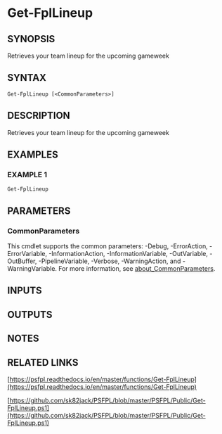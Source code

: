 # Get-FplLineup

## SYNOPSIS
Retrieves your team lineup for the upcoming gameweek

## SYNTAX

```
Get-FplLineup [<CommonParameters>]
```

## DESCRIPTION
Retrieves your team lineup for the upcoming gameweek

## EXAMPLES

### EXAMPLE 1
```
Get-FplLineup
```

## PARAMETERS

### CommonParameters
This cmdlet supports the common parameters: -Debug, -ErrorAction, -ErrorVariable, -InformationAction, -InformationVariable, -OutVariable, -OutBuffer, -PipelineVariable, -Verbose, -WarningAction, and -WarningVariable. For more information, see [about_CommonParameters](http://go.microsoft.com/fwlink/?LinkID=113216).

## INPUTS

## OUTPUTS

## NOTES

## RELATED LINKS

[https://psfpl.readthedocs.io/en/master/functions/Get-FplLineup](https://psfpl.readthedocs.io/en/master/functions/Get-FplLineup)

[https://github.com/sk82jack/PSFPL/blob/master/PSFPL/Public/Get-FplLineup.ps1](https://github.com/sk82jack/PSFPL/blob/master/PSFPL/Public/Get-FplLineup.ps1)

